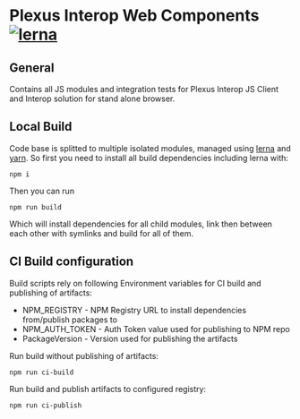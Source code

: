 
# Plexus Interop Web Components [![lerna](https://img.shields.io/badge/maintained%20with-lerna-cc00ff.svg)](https://lernajs.io/)

## General 

Contains all JS modules and integration tests for Plexus Interop JS Client and Interop solution for stand alone browser.

## Local Build

Code base is splitted to multiple isolated modules, managed using [lerna](https://lernajs.io/) and [yarn](https://yarnpkg.com). So first you need to install all build dependencies including lerna with: 

```
npm i
```
Then you can run 
```
npm run build
```
Which will install dependencies for all child modules, link then between each other with symlinks and build for all of them.

## CI Build configuration

Build scripts rely on following Environment variables for CI build and publishing of artifacts:

- NPM_REGISTRY - NPM Registry URL to install dependencies from/publish packages to
- NPM_AUTH_TOKEN - Auth Token value used for publishing to NPM repo
- PackageVersion - Version used for publishing the artifacts

Run build without publishing of artifacts:

```
npm run ci-build
```

Run build and publish artifacts to configured registry:

```
npm run ci-publish
```